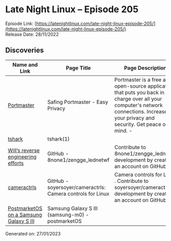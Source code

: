 # Late Night Linux – Episode 205
Episode Link: [https://latenightlinux.com/late-night-linux-episode-205/](https://latenightlinux.com/late-night-linux-episode-205/)  
Release Date: 28/11/2022
## Discoveries

| Name and Link | Page Title | Page Description |
| ----- | ----- | ----- |
| [Portmaster](https://safing.io/) | Safing Portmaster - Easy Privacy | Portmaster is a free and open-source application that puts you back in charge over all your computer's network connections. Increase your privacy and security. Get peace of mind. -  |
| [tshark](https://www.wireshark.org/docs/man-pages/tshark.html) | tshark(1) |  |
| [Will’s reverse engineering efforts](https://github.com/8none1/zengge_lednetwf) | GitHub - 8none1/zengge_lednetwf | Contribute to 8none1/zengge_lednetwf development by creating an account on GitHub. |
| [cameractrls](https://github.com/soyersoyer/cameractrls) | GitHub - soyersoyer/cameractrls: Camera controls for Linux | Camera controls for Linux . Contribute to soyersoyer/cameractrls development by creating an account on GitHub. |
| [PostmarketOS on a Samsung Galaxy S III](https://wiki.postmarketos.org/wiki/Samsung_Galaxy_S_III_(samsung-m0)) | Samsung Galaxy S III (samsung-m0) - postmarketOS |  |

Generated on: 27/01/2023